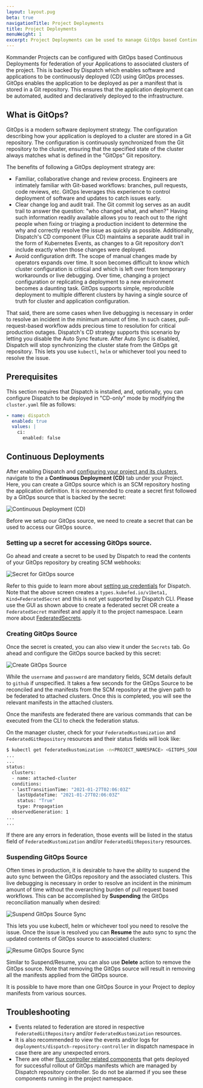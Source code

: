 ```yaml
---
layout: layout.pug
beta: true
navigationTitle: Project Deployments
title: Project Deployments
menuWeight: 1
excerpt: Project Deployments can be used to manage GitOps based Continuous Deployments which can automatically be created on all the Kubernetes clusters associated with the Project, in the corresponding namespace.
---
```


Kommander Projects can be configured with GitOps based Continuous Deployments for federation of your Applications to associated clusters of the project. This is backed by Dispatch which enables software and applications to be continuously deployed (CD) using GitOps processes. GitOps enables the application to be deployed as per a manifest that is stored in a Git repository. This ensures that the application deployment can be automated, audited and declaratively deployed to the infrastructure.

## What is GitOps?

GitOps is a modern software deployment strategy. The configuration describing how your application is deployed to a cluster are stored in a Git repository. The configuration is continuously synchronized from the Git repository to the cluster, ensuring that the specified state of the cluster always matches what is defined in the "GitOps" Git repository.

The benefits of following a GitOps deployment strategy are:

* Familiar, collaborative change and review process. Engineers are intimately familiar with Git-based workflows: branches, pull requests, code reviews, etc. GitOps leverages this experience to control deployment of software and updates to catch issues early.
* Clear change log and audit trail. The Git commit log serves as an audit trail to answer the question: "who changed what, and when?" Having such information readily available allows you to reach out to the right people when fixing or triaging a production incident to determine the why and correctly resolve the issue as quickly as possible. Additionally, Dispatch's CD component (Flux CD) maintains a separate audit trail in the form of Kubernetes Events, as changes to a Git repository don't include exactly when those changes were deployed.
* Avoid configuration drift. The scope of manual changes made by operators expands over time. It soon becomes difficult to know which cluster configuration is critical and which is left over from temporary workarounds or live debugging. Over time, changing a project configuration or replicating a deployment to a new environment becomes a daunting task. GitOps supports simple, reproducible deployment to multiple different clusters by having a single source of truth for cluster and application configuration.

That said, there are some cases when live debugging is necessary in order to resolve an incident in the minimum amount of time. In such cases, pull-request-based workflow adds precious time to resolution for critical production outages. Dispatch's CD strategy supports this scenario by letting you disable the Auto Sync feature. After Auto Sync is disabled, Dispatch will stop synchronizing the cluster state from the GitOps git repository. This lets you use `kubectl`, `helm` or whichever tool you need to resolve the issue.

## Prerequisites

This section requires that Dispatch is installed, and, optionally, you can configure Dispatch to be deployed in "CD-only" mode by modifying the `cluster.yaml` file as follows:

```yaml
- name: dispatch
  enabled: true
  values: |
    ci:
      enabled: false
```

## Continuous Deployments

After enabling Dispatch and [configuring your project and its clusters](../), navigate to the a **Continuous Deployment (CD)** tab under your Project. Here, you can create a GitOps source which is an SCM repository hosting the application definition. It is recommended to create a secret first followed by a GitOps source that is backed by the secret:

![Continuous Deployment (CD)](/dkp/kommander/1.3/img/project-cd-welcome-screen.png)

Before we setup our GitOps source, we need to create a secret that can be used to access our GitOps source.

### Setting up a secret for accessing GitOps source.

Go ahead and create a secret to be used by Dispatch to read the contents of your GitOps repository by creating SCM webhooks:

![Secret for GitOps source](/dkp/kommander/1.3/img/project-cd-secret-create.png)

Refer to this guide to learn more about [setting up credentials](/dkp/dispatch/1.4/tutorials/ci_tutorials/credentials#setting-up-github-credentials) for Dispatch. Note that the above screen creates a `types.kubefed.io/v1beta1, Kind=FederatedSecret` and this is not yet supported by Dispatch CLI. Please use the GUI as shown above to create a federated secret OR create a `FederatedSecret` manifest and apply it to the project namespace. Learn more about [FederatedSecrets](../project-secrets/).

### Creating GitOps Source

Once the secret is created, you can also view it under the `Secrets` tab. Go ahead and configure the GitOps source backed by this secret:

![Create GitOps Source](/dkp/kommander/1.3/img/project-cd-gitops-source-create.png)

While the `username` and `password` are mandatory fields, SCM details default to `github` if unspecified. It takes a few seconds for the GitOps Source to be reconciled and the manifests from the SCM repository at the given path to be federated to attached clusters. Once this is completed, you will see the relevant manifests in the attached clusters.

Once the manifests are federated there are various commands that can be executed from the CLI to check the federation status.

On the manager cluster, check for your `FederatedKustomization` and `FederatedGitRepository` resources and their status fields will look like:

```bash
$ kubectl get federatedkustomization -n<PROJECT_NAMESPACE> <GITOPS_SOURCE_NAME> -oyaml
...
...
status:
  clusters:
  - name: attached-cluster
  conditions:
  - lastTransitionTime: "2021-01-27T02:06:03Z"
    lastUpdateTime: "2021-01-27T02:06:03Z"
    status: "True"
    type: Propagation
  observedGeneration: 1
...
...
```

If there are any errors in federation, those events will be listed in the status field of `FederatedKustomization` and/or `FederatedGitRepository` resources.

### Suspending GitOps Source

Often times in production, it is desirable to have the ability to suspend the auto sync between the GitOps repository and the associated clusters. This live debugging is necessary in order to resolve an incident in the minimum amount of time without the overarching burden of pull request based workflows. This can be accomplished by **Suspending** the GitOps reconciliation manually when desired:

![Suspend GitOps Source Sync](/dkp/kommander/1.3/img/project-cd-gitops-source-sync-suspend.png)

This lets you use kubectl, helm or whichever tool you need to resolve the issue. Once the issue is resolved you can **Resume** the auto sync to sync the updated contents of GitOps source to associated clusters:

![Resume GitOps Source Sync](/dkp/kommander/1.3/img/project-cd-gitops-source-sync-resume.png)

Similar to Suspend/Resume, you can also use **Delete** action to remove the GitOps source. Note that removing the GitOps source will result in removing all the manifests applied from the GitOps source.

It is possible to have more than one GitOps Source in your Project to deploy manifests from various sources.

## Troubleshooting

- Events related to federation are stored in respective `FederatedGitRepository` and/or `FederatedKustomization` resources.
- It is also recommended to view the events and/or logs for `deployments/dispatch-repository-controller` in dispatch namespace in case there are any unexpected errors.
- There are other [flux controller related components](https://toolkit.fluxcd.io/components/) that gets deployed for successful rollout of GitOps manifests which are managed by Dispatch repository controller. So do not be alarmed if you see these components running in the project namespace.
